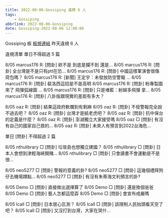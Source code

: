 ```yaml
---
title: 2022-08-06-Gossiping 違規 6 人
tags:
    - Gossiping
abbrlink: 2022-08-06-Gossiping
date: Gossiping-2022-08-06 12:00:00
---
```

Gossiping 板 [板規連結](https://www.ptt.cc/bbs/Gossiping/M.1637425085.A.07D.html)
昨天違規 6 人
<!-- more -->

違規清單
單日不得超過 5 篇

8/05 marcus176 R: [問卦] 欸不是 到底是攔不到 還是…
8/05 marcus176 R: [問卦] 全台灣是不是只有ptt在恐…
8/05 marcus176 R: [問卦] 中國這樣軍演會很傷荷包嗎？
8/05 marcus176 R: [新聞] 王定宇：未發放防空警報 …
8/05 marcus176 R: [問卦] 裴洛西這招是不是高明
8/05 marcus176 R: [問卦] 粉專製圖來了 飛彈弧線圖 …
8/05 marcus176 R: [問卦] 只是堵藍：射越多飛彈 拿…
8/05 marcus176 R: [問卦] 八卦版跟現實的差距有多大？

8/05 oaz R: [問卦] 結果這政府軟爛到有剩麻
8/05 oaz R: [問卦] 不發警報完全說不過去吧？
8/05 oaz R: [問卦] 台灣才是紙老虎吧？
8/05 oaz R: [問卦] 抗中保台的定義是什麼？
8/05 oaz R: [問卦] 澎湖獨立大家接受嗎
8/05 oaz □ [問卦] 有沒有自己的國家自己救的…
8/05 oaz R: [問卦] 未來人有預言到2022台海危…

單日 [問卦] 不得超過 2 篇

8/05 nthulibrary □ [問卦] 垃圾島也想獨立建國？
8/05 nthulibrary □ [問卦] 日本人會想到津輕海峽開賭…
8/05 nthulibrary □ [問卦] 只會讀書不會運動是不是很…

8/05 neo5277 □ [問卦] 警報的意義的卦?
8/05 neo5277 □ [問卦] 這幾個禮拜狗仔去機場蹲點…
8/05 neo5277 □ [問卦] 有沒有朱蒂海文利預言的卦?

8/05 Demo □ [問卦] 直接做出選擇算了
8/05 Demo □ [問卦] 還是換個爸爸
8/05 Demo □ [問卦] 藝人怎都這麼孬
8/05 Demo □ [問卦] 會宣布戒嚴嗎

8/05 lcall □ [問卦] 日本居心叵測？
8/05 lcall □ [問卦] 該限制人民抬頭看天空了吧？
8/05 lcall □ [問卦] 又沒打到台灣，大家在哭什…